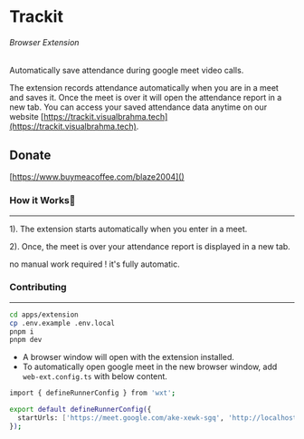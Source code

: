 # Trackit

###### Browser Extension

Automatically save attendance during google meet video calls.

The extension records attendance automatically when you are in a meet and saves it. Once the meet is over it will open the attendance report in a new tab. You can access your saved attendance data anytime on our website [https://trackit.visualbrahma.tech](https://trackit.visualbrahma.tech).

## Donate

[https://www.buymeacoffee.com/blaze2004]()

### How it Works🚀

---

1). The extension starts automatically when you enter in a meet.

2). Once, the meet is over your attendance report is displayed in a new tab.

no manual work required ! it's fully automatic.

### Contributing

---

```bash
cd apps/extension
cp .env.example .env.local
pnpm i
pnpm dev
```

* A browser window will open with the extension installed.
* To automatically open google meet in the new browser window, add `web-ext.config.ts` with below content.

```bash
import { defineRunnerConfig } from 'wxt';

export default defineRunnerConfig({
  startUrls: ['https://meet.google.com/ake-xewk-sgq', 'http://localhost:3000'],
});
```
